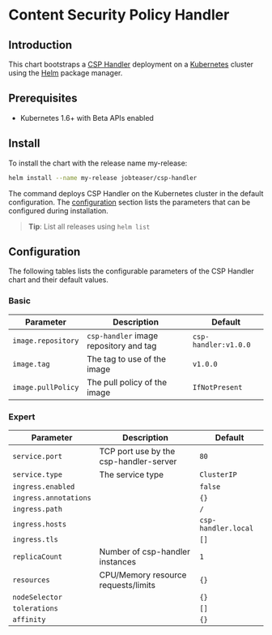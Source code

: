 # Content Security Policy Handler

## Introduction
This chart bootstraps a [CSP Handler](https://github.com/jobteaser/csp-handler/) deployment on a [Kubernetes](https://kubernetes.io/) cluster using the [Helm](https://helm.sh/) package manager.

## Prerequisites
- Kubernetes 1.6+ with Beta APIs enabled

## Install
To install the chart with the release name my-release:
```sh
helm install --name my-release jobteaser/csp-handler
```
The command deploys CSP Handler on the Kubernetes cluster in the default configuration. The [configuration](#configuration) section lists the parameters that can be configured during installation.
> **Tip**: List all releases using `helm list`


## Configuration
The following tables lists the configurable parameters of the CSP Handler chart and their default values.

### Basic
| Parameter                     | Description                                     | Default                                                    |
| -----------------------       | ---------------------------------------------   | ---------------------------------------------------------- |
| `image.repository`            | `csp-handler` image repository and tag          | `csp-handler:v1.0.0`                                       |
| `image.tag`                   | The tag to use of the image                     | `v1.0.0`                                                   |
| `image.pullPolicy`            | The pull policy of the image                    | `IfNotPresent`                                             |

### Expert

| Parameter                     | Description                                     | Default                                                    |
| -----------------------       | ---------------------------------------------   | ---------------------------------------------------------- |
| `service.port`                | TCP port use by the csp-handler-server          | `80`                                                       |
| `service.type`                | The service type                                | `ClusterIP`                                                |
| `ingress.enabled`             |                                                 | `false`                                                    |
| `ingress.annotations`         |                                                 | `{}`                                                       |
| `ingress.path`                |                                                 | `/`                                                        |
| `ingress.hosts`               |                                                 | `csp-handler.local`                                        |
| `ingress.tls`                 |                                                 | `[]`                                                       |
| `replicaCount`                | Number of csp-handler instances                 | `1`                                                        |
| `resources`                   | CPU/Memory resource requests/limits             | `{}`                                                       |
| `nodeSelector`                |                                                 | `{}`                                                       |
| `tolerations`                 |                                                 | `[]`                                                       |
| `affinity`                    |                                                 | `{}`                                                       |
